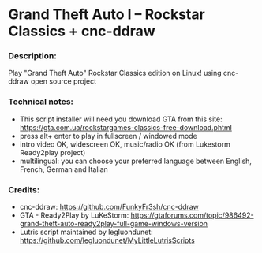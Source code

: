 # Grand Theft Auto I – Rockstar Classics + cnc-ddraw
### Description:
Play "Grand Theft Auto" Rockstar Classics edition on Linux! using cnc-ddraw open source project
### Technical notes:
- This script installer will need you download GTA from this site: https://gta.com.ua/rockstargames-classics-free-download.phtml
- press alt+ enter to play in fullscreen / windowed mode
- intro video OK, widescreen OK, music/radio OK (from Lukestorm Ready2play project)
- multilingual: you can choose your preferred language between English, French, German and Italian
### Credits:
- cnc-ddraw: https://github.com/FunkyFr3sh/cnc-ddraw
- GTA - Ready2Play by LuKeStorm: https://gtaforums.com/topic/986492-grand-theft-auto-ready2play-full-game-windows-version
- Lutris script maintained by legluondunet: https://github.com/legluondunet/MyLittleLutrisScripts

